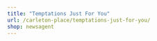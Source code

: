 ```yaml
---
title: "Temptations Just For You"
url: /carleton-place/temptations-just-for-you/
shop: newsagent
---
```

